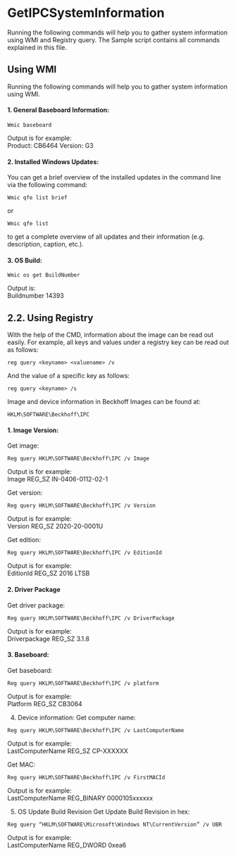 # GetIPCSystemInformation
Running the following commands will help you to gather system information using WMI and Registry query.
The Sample script contains all commands explained in this file.

## Using WMI
Running the following commands will help you to gather system information using WMI.

#### 1.	General Baseboard Information:

```
Wmic baseboard
```

Output is for example:  
Product: CB6464
Version: G3


#### 2.	Installed Windows Updates:

You can get a brief overview of the installed updates in the command line via the following command:

```
Wmic qfe list brief
```
or
```
Wmic qfe list 
```

to get a complete overview of all updates and their information (e.g. description, caption, etc.).

#### 3.	OS Build:

```
Wmic os get BuildNumber
```

Output is:  
Buildnumber
14393

## 2.2.	Using Registry

With the help of the CMD, information about the image can be read out easily. For example, all keys and values under a registry key can be read out as follows:
```
reg query <keyname> <valuename> /v
```
And the value of a specific key as follows:
```
reg query <keyname> /s
```

Image and device information in Beckhoff Images can be found at:
```
HKLM\SOFTWARE\Beckhoff\IPC
```

#### 1.	Image Version:
Get image:
```
Reg query HKLM\SOFTWARE\Beckhoff\IPC /v Image
```

Output is for example:  
Image			REG_SZ	IN-0406-0112-02-1

Get version:
```
Reg query HKLM\SOFTWARE\Beckhoff\IPC /v Version
```

Output is for example:  
Version		REG_SZ	2020-20-0001U

Get edition:
```
Reg query HKLM\SOFTWARE\Beckhoff\IPC /v EditionId
```

Output is for example:  
EditionId		REG_SZ	2016 LTSB

#### 2.	Driver Package
Get driver package:

```
Reg query HKLM\SOFTWARE\Beckhoff\IPC /v DriverPackage
```

Output is for example:  
Driverpackage 	REG_SZ	3.1.8

#### 3.	Baseboard:
Get baseboard:
```
Reg query HKLM\SOFTWARE\Beckhoff\IPC /v platform
```

Output is for example:  
Platform 		REG_SZ	CB3064

4.	Device information:
Get computer name:
```
Reg query HKLM\SOFTWARE\Beckhoff\IPC /v LastComputerName
```

Output is for example:  
LastComputerName 		REG_SZ	CP-XXXXXX

Get MAC:
```
Reg query HKLM\SOFTWARE\Beckhoff\IPC /v FirstMACId
```

Output is for example:  
LastComputerName 		REG_BINARY	0000105xxxxxx

5.	OS Update Build Revision
Get Update Build Revision in hex:
```
Reg query “HKLM\SOFTWARE\Microsoft\Windows NT\CurrentVersion” /v UBR 
```

Output is for example:  
LastComputerName 		REG_DWORD	0xea6
